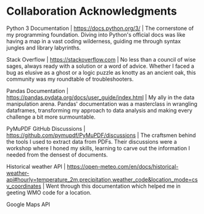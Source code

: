 # Collaboration Acknowledgments

Python 3 Documentation | https://docs.python.org/3/ | The cornerstone of my programming foundation. Diving into Python's official docs was like having a map in a vast coding wilderness, guiding me through syntax jungles and library labyrinths.

Stack Overflow | https://stackoverflow.com | No less than a council of wise sages, always ready with a solution or a word of advice. Whether I faced a bug as elusive as a ghost or a logic puzzle as knotty as an ancient oak, this community was my roundtable of troubleshooters.

Pandas Documentation | https://pandas.pydata.org/docs/user_guide/index.html | My ally in the data manipulation arena. Pandas' documentation was a masterclass in wrangling dataframes, transforming my approach to data analysis and making every challenge a bit more surmountable.

PyMuPDF GitHub Discussions | https://github.com/pymupdf/PyMuPDF/discussions | The craftsmen behind the tools I used to extract data from PDFs. Their discussions were a workshop where I honed my skills, learning to carve out the information I needed from the densest of documents.

Historical weather API | https://open-meteo.com/en/docs/historical-weather-api#hourly=temperature_2m,precipitation,weather_code&location_mode=csv_coordinates | Went through this documentation which helped me in geeting WMO code for a location.

Google Maps API 
